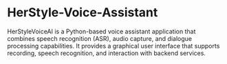 # HerStyle-Voice-Assistant
HerStyleVoiceAI is a Python-based voice assistant application that combines speech recognition (ASR), audio capture, and dialogue processing capabilities. It provides a graphical user interface that supports recording, speech recognition, and interaction with backend services.
